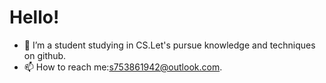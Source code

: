   # Hello!

- 👋 I’m a student studying in CS.Let's pursue knowledge and techniques on github.    
- 📫 How to reach me:s753861942@outlook.com.

<!---
Cachexie/Cachexie is a ✨ special ✨ repository because its `README.md` (this file) appears on your GitHub profile.
You can click the Preview link to take a look at your changes.
--->
